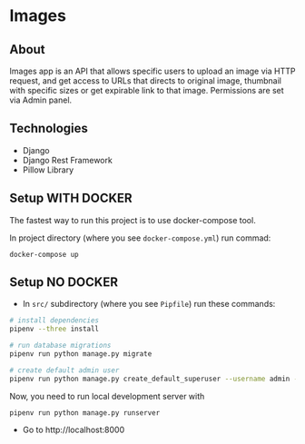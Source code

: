 # Images

## About

Images app is an API that allows specific users to upload an image via HTTP request, and get access to URLs that directs to original image, thumbnail with specific sizes or get expirable link to that image. Permissions are set via Admin panel.

## Technologies

* Django
* Django Rest Framework
* Pillow Library

## Setup WITH DOCKER

The fastest way to run this project is to use docker-compose tool.

In project directory (where you see `docker-compose.yml`) run commad:
```shell
docker-compose up
```

## Setup NO DOCKER

* In `src/` subdirectory (where you see `Pipfile`) run these commands:

```bash
# install dependencies
pipenv --three install

# run database migrations
pipenv run python manage.py migrate

# create default admin user
pipenv run python manage.py create_default_superuser --username admin --password admin
```

Now, you need to run local development server with

```
pipenv run python manage.py runserver
```

* Go to http://localhost:8000

